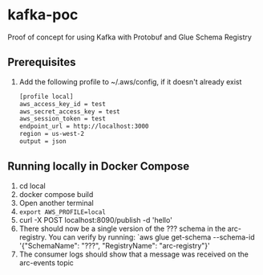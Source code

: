 # kafka-poc
Proof of concept for using Kafka with Protobuf and Glue Schema Registry

## Prerequisites
1. Add the following profile to ~/.aws/config, if it doesn't already exist
    ```bash
    [profile local]
    aws_access_key_id = test
    aws_secret_access_key = test
    aws_session_token = test
    endpoint_url = http://localhost:3000
    region = us-west-2
    output = json
    ```

## Running locally in Docker Compose
1. cd local
2. docker compose build
3. Open another terminal
4. `export AWS_PROFILE=local`
5. curl -X POST localhost:8090/publish -d 'hello'
6. There should now be a single version of the ??? schema in the arc-registry. You can verify by running: `aws glue get-schema --schema-id '{"SchemaName": "???", "RegistryName": "arc-registry"}'
7. The consumer logs should show that a message was received on the arc-events topic

